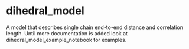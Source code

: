 # dihedral_model
A model that describes single chain end-to-end distance and correlation length. Until more documentation is added look at dihedral_model_example_notebook for examples.
